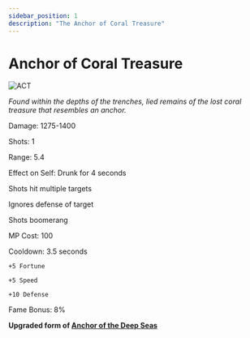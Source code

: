 ```yaml
---
sidebar_position: 1
description: "The Anchor of Coral Treasure"
---
```


# Anchor of Coral Treasure

![ACT](https://vwiki.valorserver.com/api/item/picture/anchor%20of%20coral%20treasure)

<i>Found within the depths of the trenches, lied remains of the lost coral treasure that resembles an anchor.</i>

Damage: 1275-1400

Shots: 1

Range: 5.4

Effect on Self: Drunk for 4 seconds

Shots hit multiple targets

Ignores defense of target

Shots boomerang

MP Cost: 100

Cooldown: 3.5 seconds

    +5 Fortune
    
    +5 Speed
    
    +10 Defense

Fame Bonus: 8%

**Upgraded form of [Anchor of the Deep Seas](https://wiki.valorserver.com/docs/items/abilities/anchors/ut/anchor_of_the_deep_seas)**
